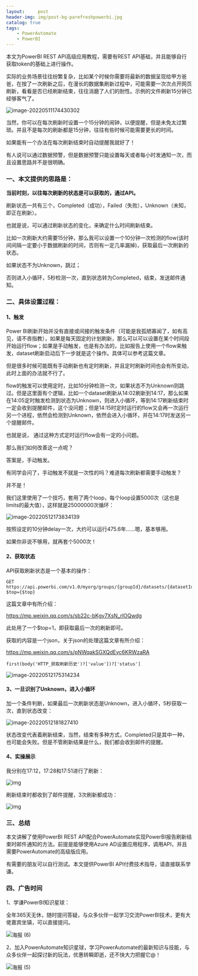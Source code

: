 ```yaml
---
layout:     post
header-img: img/post-bg-parefreshpowerbi.jpg
catalog: true
tags:
    - PowerAutomate
    - PowerBI
---
```




本文为PowerBI REST API高级应用教程，需要有REST API基础，并且能够自行获取token的基础上进行操作。

实际的业务场景往往纷繁复杂，比如某个时候你需要将最新的数据呈现给甲方爸爸，在按了一次刷新之后，在漫长的数据集刷新过程中，可能需要一次次点开网页刷新，看看是否已经刷新结束，往往消磨了人们的耐性。示例的文件刷新15分钟已经够客气了。

![image-20220511174430302](https://picgo-1301351990.cos.ap-beijing.myqcloud.com/markdown/image-20220511174430302.png)

当然，你可以在每次刷新时设置一个15分钟的闹钟，以便提醒，但是未免太过繁琐。并且不是每次的刷新都是15分钟，往往有些时候可能需要更长的时间。

如果能有一个办法在每次刷新结束时自动提醒我就好了！

有人说可以通过数据预警，但是数据预警只能设置每天或者每小时发通知一次，而且设置思路并不是很明确。

### 一、本文提供的思路是：

**当前时刻，以往每次刷新的状态是可以获取的，通过API。**

刷新状态一共有三个，Completed（成功），Failed（失败），Unknown（未知，即正在刷新）。

也就是说，可以通过刷新状态的变化，来确定什么时间刷新结束。

比如一次刷新大约需要15分钟，那么我可以设置一个10分钟一次检测的flow(该时间间隔一定要小于数据刷新的时间，否则有一定几率漏掉)，获取最后一次刷新的状态。

如果状态不为Unknown，跳过；

否则进入小循环，5秒检测一次，直到状态转为Completed，结束，发送邮件通知。

### 二、具体设置过程：

#### 1、触发

Power BI刷新开始并没有直接或间接的触发条件（可能是我孤陋寡闻了，如有高见，请不吝指教），如果是每天固定的计划刷新，那么可以可以设置在某个时间段开始运行flow；如果是手动触发，也是有办法的，比如报告上使用一个flow来触发，dataset刷新启动后下一步就是这个操作。具体可以参考这篇文章。

但是很多时候可能既有手动刷新也有定时刷新，并且定时刷新时间也会有所变动， 此时上面的办法就不行了。

flow的触发可以使用定时，比如10分钟检测一次，如果状态不为Unknown则跳过。但是这里面有个逻辑，比如一个dataset刷新从14:02刷新到14:17，那么如果在14:05定时触发检测到状态为Unknown，则进入小循环，等到14:17刷新结束时一定会收到提醒邮件，这个没问题；但是14:15时定时运行的flow又会再一次运行另一个进程，依然会检测到Unknown，依然会进入小循环，并在14:17时发送另一个提醒邮件。

也就是说， 通过这种方式定时运行flow会有一定的小问题。

那么我们如何改善这一点呢？

答案是，手动触发。

有同学会问了，手动触发不就是一次性的吗？难道每次刷新都需要手动触发？

并不是！

我们这里使用了一个技巧，套用了两个loop，每个loop设置5000次（这也是limits的最大值），这样就是25000000次循环：

![image-20220512173834139](https://picgo-1301351990.cos.ap-beijing.myqcloud.com/markdown/image-20220512173834139.png)



按照设定的10分钟delay一次，大约可以运行475.6年……嗯，基本够用。

如果你非说不够用，就再套个5000次！

#### 2、获取状态

API获取刷新状态是一个基本的操作：

```
GET https://api.powerbi.com/v1.0/myorg/groups/{groupId}/datasets/{datasetId}/refreshes?$top={$top}
```

这篇文章中有所介绍：

https://mp.weixin.qq.com/s/sb22c-bKgy7XsN_rlOQwdg

此处用了一个$top=1，即获取最后一次的刷新即可。

获取的内容是一个json，关于json的处理这篇文章有所介绍：

https://mp.weixin.qq.com/s/pNWqakSGXQdEyc6KRWzaRA

```
first(body('HTTP_获取刷新历史')?['value'])?['status']
```



![image-20220512175314234](https://picgo-1301351990.cos.ap-beijing.myqcloud.com/markdown/image-20220512175314234.png)



#### 3、一旦识别了Unknown，进入小循环

加一个条件判断，如果最后一次刷新状态是Unknown，进入小循环，5秒获取一次，直到状态改变：

![image-20220512181827410](https://picgo-1301351990.cos.ap-beijing.myqcloud.com/markdown/image-20220512181827410.png)



状态改变代表着刷新结束，当然，结束有多种方式，Completed只是其中一种，也可能会失败。但是不管刷新结果是什么，我们都会收到邮件的提醒。

#### 4、实操展示

我分别在17:12，17:28和17:51进行了刷新：

![img](https://images.zsxq.com/FrzcsN6Cw6_xcGPI-pY-JA0KeJxA?imageMogr2/auto-orient/quality/100!/ignore-error/1&e=1656604799&token=kIxbL07-8jAj8w1n4s9zv64FuZZNEATmlU_Vm6zD:9wdJWQGqOiEBAsiXgG4EwTh0wqI=)

刷新结束时都收到了邮件提醒，3次刷新都成功：

![img](https://images.zsxq.com/FpF3cv1fCm_IJlnlfGRya0fumpYZ?imageMogr2/auto-orient/quality/100!/ignore-error/1&e=1656604799&token=kIxbL07-8jAj8w1n4s9zv64FuZZNEATmlU_Vm6zD:Qc9KcGtGuewDlCHhnheJsdTcO7Q=)



### 三、总结

本文讲解了使用PowerBI REST API配合PowerAutomate实现PowerBI报告刷新结束时邮件通知的方法。前提是能够使用Azure AD设置应用程序，调用API，并且需要PowerAutomate的高级版应用。

有需要的朋友可以自行测试。本文提供PowerBI API付费技术指导，请直接联系学谦。



### 四、广告时间

1、学谦PowerBI知识星球：

全年365天无休，随时提问答疑，与众多伙伴一起学习交流PowerBI技术，更有大佬嘉宾坐镇，可以直接提问。

![海报 (6)](https://picgo-1301351990.cos.ap-beijing.myqcloud.com/markdown/%E6%B5%B7%E6%8A%A5%20(6).png)







2、加入PowerAutomate知识星球，学习PowerAutomate的最新知识与技能，与众多伙伴一起探讨新的玩法，优惠转瞬即逝，还不快大力把握它@！

![海报 (5)](https://picgo-1301351990.cos.ap-beijing.myqcloud.com/markdown/%E6%B5%B7%E6%8A%A5%20(5).png)
